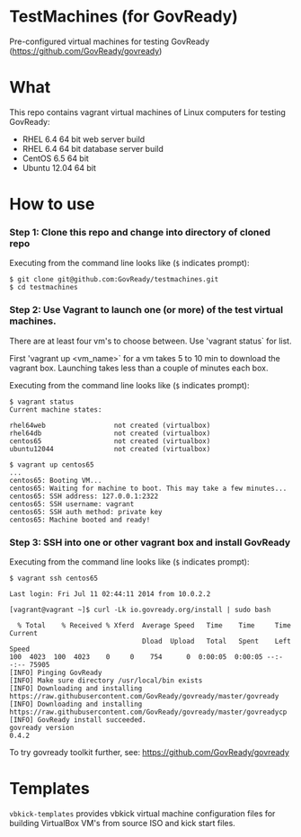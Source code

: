 TestMachines (for GovReady)
===========================

Pre-configured virtual machines for testing GovReady (https://github.com/GovReady/govready)

# What
This repo contains vagrant virtual machines of Linux computers for testing GovReady:
- RHEL 6.4 64 bit web server build
- RHEL 6.4 64 bit database server build
- CentOS 6.5 64 bit
- Ubuntu 12.04 64 bit


# How to use
### Step 1: Clone this repo and change into directory of cloned repo

Executing from the command line looks like (`$` indicates prompt): 

```
$ git clone git@github.com:GovReady/testmachines.git
$ cd testmachines

```

### Step 2: Use Vagrant to launch one (or more) of the test virtual machines.

There are at least four vm's to choose between. Use 'vagrant status` for list.

First 'vagrant up <vm_name>` for a vm takes 5 to 10 min to download the vagrant box. 
Launching takes less than a couple of minutes each box.

Executing from the command line looks like (`$` indicates prompt): 

```
$ vagrant status
Current machine states:

rhel64web                 not created (virtualbox)
rhel64db                  not created (virtualbox)
centos65                  not created (virtualbox)
ubuntu12044               not created (virtualbox)

$ vagrant up centos65
...
centos65: Booting VM...
centos65: Waiting for machine to boot. This may take a few minutes...
centos65: SSH address: 127.0.0.1:2322
centos65: SSH username: vagrant
centos65: SSH auth method: private key
centos65: Machine booted and ready!

```

### Step 3: SSH into one or other vagrant box and install GovReady

Executing from the command line looks like (`$` indicates prompt): 
```
$ vagrant ssh centos65

Last login: Fri Jul 11 02:44:11 2014 from 10.0.2.2

[vagrant@vagrant ~]$ curl -Lk io.govready.org/install | sudo bash

  % Total    % Received % Xferd  Average Speed   Time    Time     Time  Current
                                 Dload  Upload   Total   Spent    Left  Speed
100  4023  100  4023    0     0    754      0  0:00:05  0:00:05 --:--:-- 75905
[INFO] Pinging GovReady
[INFO] Make sure directory /usr/local/bin exists
[INFO] Downloading and installing https://raw.githubusercontent.com/GovReady/govready/master/govready
[INFO] Downloading and installing https://raw.githubusercontent.com/GovReady/govready/master/govreadycp
[INFO] GovReady install succeeded.
govready version
0.4.2

```



To try govready toolkit further, see: https://github.com/GovReady/govready

# Templates
`vbkick-templates` provides vbkick virtual machine configuration files for building VirtualBox VM's from source ISO and kick start files.
